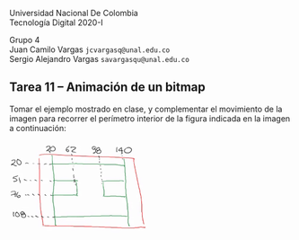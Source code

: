 Universidad Nacional De Colombia\
Tecnología Digital 2020-I

Grupo 4\
Juan Camilo Vargas `jcvargasq@unal.edu.co` \
Sergio Alejandro Vargas `savargasqu@unal.edu.co`

## Tarea 11 – Animación de un bitmap

Tomar el ejemplo mostrado en clase, y complementar el movimiento de la imagen para recorrer el perímetro interior de la figura indicada en la imagen a continuación:

<img src="path.png" alt="Rutas Tarea 11" style="width: 50%">
